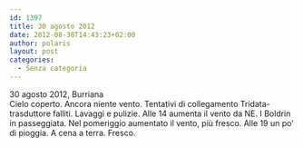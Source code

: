 ```yaml
---
id: 1397
title: 30 agosto 2012
date: 2012-08-30T14:43:23+02:00
author: polaris
layout: post
categories:
  - Senza categoria
---
```

30 agosto 2012, Burriana  
Cielo coperto. Ancora niente vento. Tentativi di collegamento Tridata-trasduttore falliti. Lavaggi e pulizie. Alle 14 aumenta il vento da NE. I Boldrin in passeggiata. Nel pomeriggio aumentato il vento, più fresco. Alle 19 un po&#8217; di pioggia. A cena a terra. Fresco.